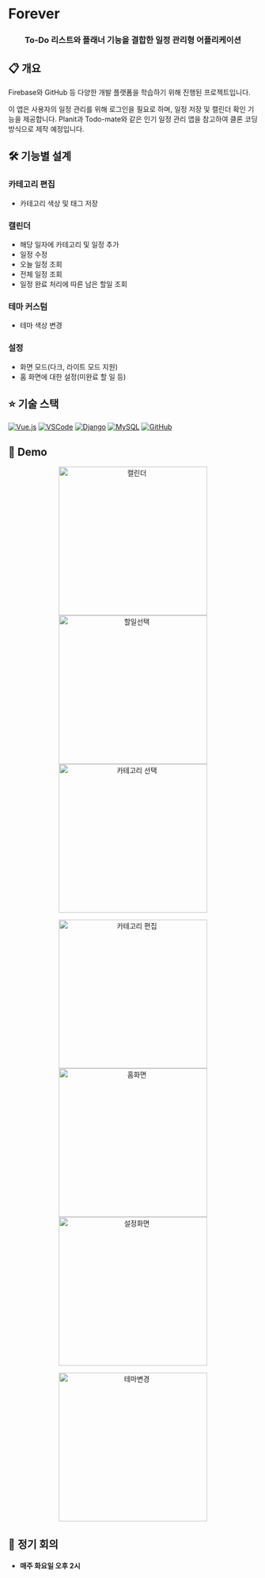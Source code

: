 # Forever

<div align="center">
  <h3>To-Do 리스트와 플래너 기능을 결합한 일정 관리형 어플리케이션</h3>
</div>

## 📋 개요
Firebase와 GitHub 등 다양한 개발 플랫폼을 학습하기 위해 진행된 프로젝트입니다.

이 앱은 사용자의 일정 관리를 위해 로그인을 필요로 하며, 일정 저장 및 캘린더 확인 기능을 제공합니다. Planit과 Todo-mate와 같은 인기 일정 관리 앱을 참고하여 클론 코딩 방식으로 제작 예정입니다.

## 🛠 기능별 설계

### 카테고리 편집
- 카테고리 색상 및 태그 저장

### 캘린더
- 해당 일자에 카테고리 및 일정 추가
- 일정 수정
- 오늘 일정 조회
- 전체 일정 조회
- 일정 완료 처리에 따른 남은 할일 조회
  
### 테마 커스텀
- 테마 색상 변경

### 설정
- 화면 모드(다크, 라이트 모드 지원)
- 홈 화면에 대한 설정(미완료 할 일 등)

## ⭐️ 기술 스택

[![Vue.js](https://img.shields.io/badge/Vue.js-35495E?style=for-the-badge&logo=vue.js&logoColor=4FC08D)](https://vuejs.org/)
[![VSCode](https://img.shields.io/badge/VSCode-007ACC?style=for-the-badge&logo=visual-studio-code&logoColor=white)](https://code.visualstudio.com/)
[![Django](https://img.shields.io/badge/Django-092E20?style=for-the-badge&logo=django&logoColor=white)](https://www.djangoproject.com/)
[![MySQL](https://img.shields.io/badge/MySQL-4479A1?style=for-the-badge&logo=mysql&logoColor=white)](https://www.mysql.com/)
[![GitHub](https://img.shields.io/badge/GitHub-181717?style=for-the-badge&logo=github&logoColor=white)](https://github.com/)



## 🐤 Demo

<p align="center">
  <img src="https://github.com/user-attachments/assets/18f321b8-ff82-4c9d-821b-93e260d9d8b9" alt="캘린더" width="300"/>
  <img src="https://github.com/user-attachments/assets/1e4ff223-9728-4b71-976b-a42e5ada0c5e" alt="할일선택" width="300"/>
  <img src="https://github.com/user-attachments/assets/24aa7e2d-f374-40d0-affe-e9953c908e7f" alt="카테고리 선택" width="300"/>

</p>
<p align="center">
  <img src="https://github.com/user-attachments/assets/62ba3589-098f-42c0-8463-7761ad9ac099" alt="카테고리 편집" width="300"/>
  <img src="https://github.com/user-attachments/assets/e9e3c749-03bc-4490-9af6-bff1ae4fe21c" alt="홈화면" width="300"/>
  <img src="https://github.com/user-attachments/assets/4bd59851-eed5-488d-9cb0-717e4a36e996" alt="설정화면" width="300"/>
</p>
<p align="center">
  <img src="https://github.com/user-attachments/assets/f3b515af-d5b8-4a87-926f-250f4235b1bd" alt="테마변경" width="300"/>
</p>


## 📌 정기 회의
* #### 매주 화요일 오후 2시

